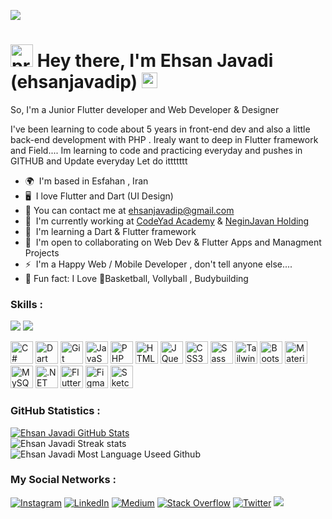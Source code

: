[![](https://visitcount.itsvg.in/api?id=ehsanjavadip&label=Profile%20Views&color=0&icon=2&pretty=true)](https://visitcount.itsvg.in)


<img src="https://www.svgrepo.com/show/453059/nerd.svg" width="36" height="36" alt="programmer" /> Hey there, I'm  Ehsan Javadi (ehsanjavadip) <img src="https://media.giphy.com/media/hvRJCLFzcasrR4ia7z/giphy.gif" width="25px">
====================================================================================================================================

So, I'm a Junior Flutter developer and Web Developer & Designer <br>

I've been learning to code about 5 years in front-end dev and also a little back-end development with PHP . Irealy want to deep in Flutter framework and Field.... Im learning to code and practicing everyday and pushes in GITHUB and Update everyday Let do ittttttt

* 🌍  I'm based in Esfahan , Iran
* 🖥️  I love Flutter and Dart (UI Design)
* 💬 You can contact me at [ehsanjavadip@gmail.com](mailto:ehsanjavadip@gmail.com)
* 🚀  I'm currently working at [CodeYad Academy](http://codeyad.com) & [NeginJavan Holding](https://neginjavan-holding.com)
* 🧠  I'm learning a Dart & Flutter framework
* 🤝  I'm open to collaborating on Web Dev & Flutter Apps and Managment Projects
* ⚡  I'm a Happy Web / Mobile Developer , don't tell anyone else....
* 🌱 Fun fact: I Love 🏀Basketball, Vollyball , Budybuilding

### Skills : 

<div>
<img src="https://img.shields.io/badge/Dart-0175C2?style=flat-square&logo=dart&logoColor=white">
<img src="https://img.shields.io/badge/Flutter-02569B?style=flat-square&logo=flutter&logoColor=white">
</div>

<p align="left">
<a href="https://docs.microsoft.com/en-us/dotnet/csharp/" target="_blank" rel="noreferrer"><img src="https://raw.githubusercontent.com/danielcranney/readme-generator/main/public/icons/skills/csharp-colored.svg" width="36" height="36" alt="C#" /></a>
<a href="https://dart.dev/" target="_blank" rel="noreferrer"><img src="https://raw.githubusercontent.com/danielcranney/readme-generator/main/public/icons/skills/dart-colored.svg" width="36" height="36" alt="Dart" /></a>
<a href="https://git-scm.com/" target="_blank" rel="noreferrer"><img src="https://raw.githubusercontent.com/danielcranney/readme-generator/main/public/icons/skills/git-colored.svg" width="36" height="36" alt="Git" /></a>
<a href="https://developer.mozilla.org/en-US/docs/Web/JavaScript" target="_blank" rel="noreferrer"><img src="https://raw.githubusercontent.com/danielcranney/readme-generator/main/public/icons/skills/javascript-colored.svg" width="36" height="36" alt="JavaScript" /></a>
<a href="https://www.php.net/" target="_blank" rel="noreferrer"><img src="https://raw.githubusercontent.com/danielcranney/readme-generator/main/public/icons/skills/php-colored.svg" width="36" height="36" alt="PHP" /></a>
<a href="https://developer.mozilla.org/en-US/docs/Glossary/HTML5" target="_blank" rel="noreferrer"><img src="https://raw.githubusercontent.com/danielcranney/readme-generator/main/public/icons/skills/html5-colored.svg" width="36" height="36" alt="HTML5" /></a>
<a href="https://jquery.com/" target="_blank" rel="noreferrer"><img src="https://raw.githubusercontent.com/danielcranney/readme-generator/main/public/icons/skills/jquery-colored.svg" width="36" height="36" alt="JQuery" /></a>
<a href="https://www.w3.org/TR/CSS/#css" target="_blank" rel="noreferrer"><img src="https://raw.githubusercontent.com/danielcranney/readme-generator/main/public/icons/skills/css3-colored.svg" width="36" height="36" alt="CSS3" /></a>
<a href="https://sass-lang.com/" target="_blank" rel="noreferrer"><img src="https://raw.githubusercontent.com/danielcranney/readme-generator/main/public/icons/skills/sass-colored.svg" width="36" height="36" alt="Sass" /></a>
<a href="https://tailwindcss.com/" target="_blank" rel="noreferrer"><img src="https://raw.githubusercontent.com/danielcranney/readme-generator/main/public/icons/skills/tailwindcss-colored.svg" width="36" height="36" alt="TailwindCSS" /></a>
<a href="https://getbootstrap.com/" target="_blank" rel="noreferrer"><img src="https://raw.githubusercontent.com/danielcranney/readme-generator/main/public/icons/skills/bootstrap-colored.svg" width="36" height="36" alt="Bootstrap" /></a>
<a href="https://mui.com/" target="_blank" rel="noreferrer"><img src="https://raw.githubusercontent.com/danielcranney/readme-generator/main/public/icons/skills/materialui-colored.svg" width="36" height="36" alt="Material UI" /></a>
<a href="https://www.mysql.com/" target="_blank" rel="noreferrer"><img src="https://raw.githubusercontent.com/danielcranney/readme-generator/main/public/icons/skills/mysql-colored.svg" width="36" height="36" alt="MySQL" /></a>
<a href="https://dotnet.microsoft.com/en-us/" target="_blank" rel="noreferrer"><img src="https://raw.githubusercontent.com/danielcranney/readme-generator/main/public/icons/skills/dot-net-colored.svg" width="36" height="36" alt=".NET" /></a>
<a href="https://flutter.dev/" target="_blank" rel="noreferrer"><img src="https://raw.githubusercontent.com/danielcranney/readme-generator/main/public/icons/skills/flutter-colored.svg" width="36" height="36" alt="Flutter" /></a>
<a href="https://www.figma.com/" target="_blank" rel="noreferrer"><img src="https://raw.githubusercontent.com/danielcranney/readme-generator/main/public/icons/skills/figma-colored.svg" width="36" height="36" alt="Figma" /></a>
<a href="https://www.sketch.com/" target="_blank" rel="noreferrer"><img src="https://raw.githubusercontent.com/danielcranney/readme-generator/main/public/icons/skills/sketch-colored.svg" width="36" height="36" alt="Sketch" /></a>
</p>





### GitHub Statistics :
[![Ehsan Javadi GitHub Stats](https://github-readme-stats.vercel.app/api?username=ehsanjavadip&show_icons=true&theme=nord)](https://github.com/anuraghazra/github-readme-stats)
<br />
![Ehsan Javadi Streak stats](https://github-readme-streak-stats.herokuapp.com/?user=ehsanjavadip&theme=nord&hide_border=false)
<br/>
![Ehsan Javadi Most Language Useed Github](https://github-readme-stats.vercel.app/api/top-langs/?username=ehsanjavadip&theme=nord&hide_border=false&include_all_commits=false&count_private=true&layout=compact)


### My Social Networks :
<div align="left">

  
[![Instagram](https://img.shields.io/badge/Instagram-%23E4405F.svg?logo=Instagram&logoColor=white)](https://instagram.com/ehsanjavadip) [![LinkedIn](https://img.shields.io/badge/LinkedIn-%230077B5.svg?logo=linkedin&logoColor=white)](https://linkedin.com/in/ehsanjavadip) [![Medium](https://img.shields.io/badge/Medium-12100E?logo=medium&logoColor=white)](https://medium.com/) [![Stack Overflow](https://img.shields.io/badge/-Stackoverflow-FE7A16?logo=stack-overflow&logoColor=white)](https://stackoverflow.com/) [![Twitter](https://img.shields.io/badge/Twitter-%231DA1F2.svg?logo=Twitter&logoColor=white)](https://twitter.com/ehsanjavadip) 
<a href="https://discordapp.com/users/835815937076101120">
<img src="https://img.shields.io/badge/Discord-7289DA?style=flat&logo=discord&logoColor=white" />


</div>
